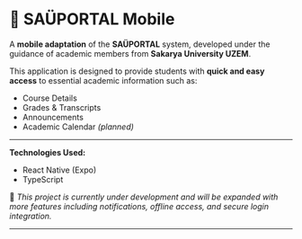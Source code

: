 # 📱 SAÜPORTAL Mobile

A **mobile adaptation** of the **SAÜPORTAL** system, developed under the guidance of academic members from **Sakarya University UZEM**.

   This application is designed to provide students with **quick and easy access** to essential academic information such as:

-  Course Details  
-  Grades & Transcripts  
-  Announcements  
-  Academic Calendar *(planned)*

---

 **Technologies Used:**
- React Native (Expo)
- TypeScript

📌 *This project is currently under development and will be expanded with more features including notifications, offline access, and secure login integration.*

---


